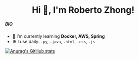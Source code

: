 <!-- <p align="center">
    <a>
        <img src="banner.png" alt="edisonlee55 Banner">
    </a>
</p> -->

<h1 align="center">Hi 👋, I'm <a>Roberto Zhong</a>!</h1>

<!--

<p align="center">  
  <a href="https://github.com/edisonlee55"><img src="https://github-readme-stats.vercel.app/api?username=edisonlee55&hide_border=true&show_icons=true" alt="edisonlee55's github stats"></a>
</p>

<p align="center">
  <strong><a>Official Website</a></strong> |
  <strong><a href="https://twitter.com/edisonlee55">Twitter</a></strong> |
  <strong><a href="https://discord.gg/nYXzaUS">Discord</a></strong> |
  <strong><a href="https://www.linkedin.com/in/edisonlee55">LinkedIn</a></strong> |
  <strong><a href="https://www.twitch.tv/edisonlee55">Twitch</a></strong>
</p>

-->


##### BIO

- 🌱 I’m currently learning  **Docker, AWS, Spring**
- ⚙️ I use daily: `.py`, `.java`, `.html`, `.css`, `.js`


[![Anurag's GitHub stats](https://github-readme-stats.vercel.app/api?username=LoveHachi&count_private=true)](https://github.com/anuraghazra/github-readme-stats)


<!--
**LoveHachi/LoveHachi** is a ✨ _special_ ✨ repository because its `README.md` (this file) appears on your GitHub profile.

Here are some ideas to get you started:

- 🔭 I’m currently working on ...
- 🌱 I’m currently learning ...
- 👯 I’m looking to collaborate on ...
- 🤔 I’m looking for help with ...
- 💬 Ask me about ...
- 📫 How to reach me: ...
- 😄 Pronouns: ...
- ⚡ Fun fact: ...
-->
